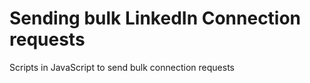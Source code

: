 # Sending bulk LinkedIn Connection requests

Scripts in JavaScript to send bulk connection requests

